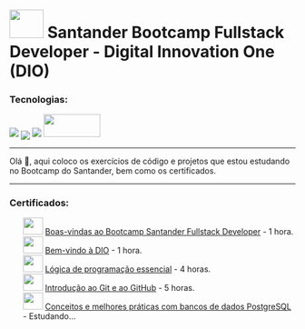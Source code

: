 #  <img src="https://hermes.digitalinnovation.one/tracks/3af8b71f-cf57-40a6-92e7-e388f50ec8fd.png" width="60" height="50" > Santander Bootcamp Fullstack Developer - Digital Innovation One (DIO)

 ### Tecnologias:

<img src="https://img.shields.io/badge/Git-F05032?style=for-the-badge&logo=git&logoColor=white"> <img src="https://img.shields.io/badge/GitHub-100000?style=for-the-badge&logo=github&logoColor=white" align="center"> <img src="https://img.shields.io/badge/PostgreSQL-316192?style=for-the-badge&logo=postgresql&logoColor=white"> <img src="https://lh3.googleusercontent.com/HTa9mfbZKs9nGAn3NwL7dqb5rDYwD20bvq_FX9t90axV5qWT45bcHMnAbxS1otsaYec3m1w=s170" width="100" height="40"> 

<hr>
Olá 👋, aqui coloco os exercícios de código e projetos que estou estudando no Bootcamp do Santander, bem como os certificados.

<hr>

### Certificados:

<style>
    ul{
        list-style: none;
    }
</style>
<ul>
    <li>
        <img src="https://hermes.digitalinnovation.one/tracks/3af8b71f-cf57-40a6-92e7-e388f50ec8fd.png" width="35" height="30">
        <a href="https://certificates.digitalinnovation.one/F3F36FAF">Boas-vindas ao Bootcamp Santander Fullstack Developer</a> - 1 hora.
    </li>
    <li>
        <img src="https://hermes.digitalinnovation.one/courses/badge/7425308d-fd51-4b5a-b815-abe8c61d2623.png" width="35" height="30">
        <a href="https://certificates.digitalinnovation.one/7AB87C4B">Bem-vindo à DIO</a> - 1 hora.
    </li>
    <li>
        <img src="https://hermes.digitalinnovation.one/courses/badge/88cb0f8d-dcdb-4c7d-a9c5-c56d021a23b1.png" width="35" height="30">
        <a href="https://certificates.digitalinnovation.one/2F5F89D5">Lógica de programação essencial</a> - 4 horas.
    </li>
    <li>
        <img src="https://hermes.digitalinnovation.one/courses/badge/c1f33b18-497b-408b-885f-ee8db71d872b.png" width="35" height="30">
        <a href="https://certificates.digitalinnovation.one/ECCD3E86">Introdução ao Git e ao GitHub</a> - 5 horas.
    </li>
    <li>
        <img src="https://hermes.digitalinnovation.one/courses/badge/ce655a83-1d8f-46ad-a831-6242d6b4aee8.png" width="35" height="30">
        <a href="https://certificates.digitalinnovation.one/ECCD3E86">
            Conceitos e melhores práticas com bancos de dados PostgreSQL</a> - Estudando...
    </li>
</ul>